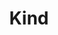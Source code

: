 ---
title: "Kind"
linkTitle: "Kind"
weight: 7
description: >-
  This example walks you through how to create a Kubernetes cluster on your local machine using kind (kubernetes in docker), and onboard it as an Azure Arc enabled Kubernetes cluster
---